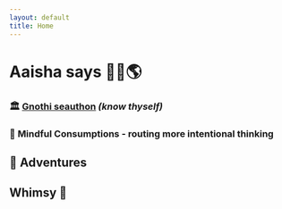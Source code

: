 ```yaml
---
layout: default
title: Home
---
```



# **Aaisha says 👋🏽🌎**  



### 🏛️ [**Gnothi seauthon**](AIREheart.github.io/about/) *(know thyself)*

### 💭 **Mindful Consumptions** - routing more intentional thinking 


## 🌋 **Adventures** 


## **Whimsy** 🫧
